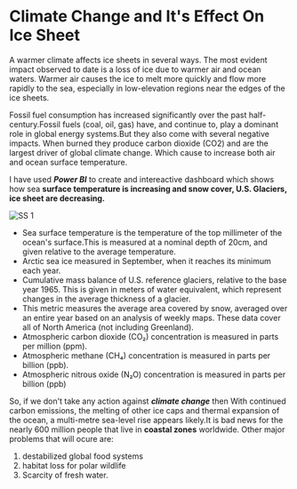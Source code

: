 # Climate Change and It's Effect On Ice Sheet

A warmer climate affects ice sheets in several ways. The most evident impact observed to date is a loss of ice due to warmer air and ocean waters. Warmer air causes the ice to melt more quickly and flow more rapidly to the sea, especially in low-elevation regions near the edges of the ice sheets.

Fossil fuel consumption has increased significantly over the past half-century.Fossil fuels (coal, oil, gas) have, and continue to, play a dominant role in global energy systems.But they also come with several negative impacts. When burned they produce carbon dioxide (CO2) and are the largest driver of global climate change. Which cause to increase both air and ocean surface temperature.

I have used *****Power BI***** to create and intereactive dashboard which shows how sea **surface temperature is increasing and snow cover, U.S. Glaciers, ice sheet are decreasing.**

<img src="https://github.com/muksanakhatun/PowerBi-projects/blob/main/image.png" alt="SS 1"/>

- Sea surface temperature is the temperature of the top millimeter of the ocean's surface.This is measured at a nominal depth of 20cm, and given relative to the average temperature.
- Arctic sea ice measured in September, when it reaches its minimum each year.
- Cumulative mass balance of U.S. reference glaciers, relative to the base year 1965. This is given in meters of water equivalent, which represent
changes in the average thickness of a glacier.
- This metric measures the average area covered by snow, averaged over an entire year based on an analysis of weekly maps. These data cover all of North America (not including Greenland).
- Atmospheric carbon dioxide (CO₂) concentration is measured in parts per million (ppm).
- Atmospheric methane (CH₄) concentration is measured in parts per billion (ppb).
- Atmospheric nitrous oxide (N₂O) concentration is measured in parts per billion (ppb)

So, if we don't take any action against ***climate change*** then  With continued carbon emissions, the melting of other ice caps and thermal expansion of the ocean, a multi-metre sea-level rise appears likely.It is bad news for the nearly 600 million people that live in **coastal zones** worldwide. Other major problems that will ocure are:
1. destabilized global food systems
2. habitat loss for polar wildlife
3. Scarcity of fresh water.
